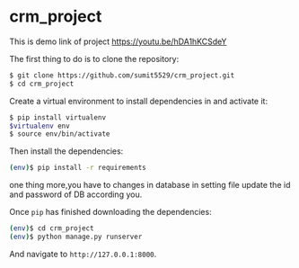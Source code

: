 # crm_project

This is demo link of project
https://youtu.be/hDA1hKCSdeY


The first thing to do is to clone the repository:

```sh
$ git clone https://github.com/sumit5529/crm_project.git
$ cd crm_project
```

Create a virtual environment to install dependencies in and activate it:

```sh
$ pip install virtualenv
$virtualenv env
$ source env/bin/activate
```

Then install the dependencies:

```sh
(env)$ pip install -r requirements
```

one thing more,you have to changes in database in setting file 
update the id and password of DB according you.


Once `pip` has finished downloading the dependencies:
```sh
(env)$ cd crm_project
(env)$ python manage.py runserver
```
And navigate to `http://127.0.0.1:8000`.


